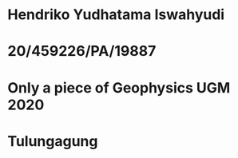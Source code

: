 # Hendriko Yudhatama Iswahyudi
# 20/459226/PA/19887
# Only a piece of Geophysics UGM 2020
# Tulungagung
